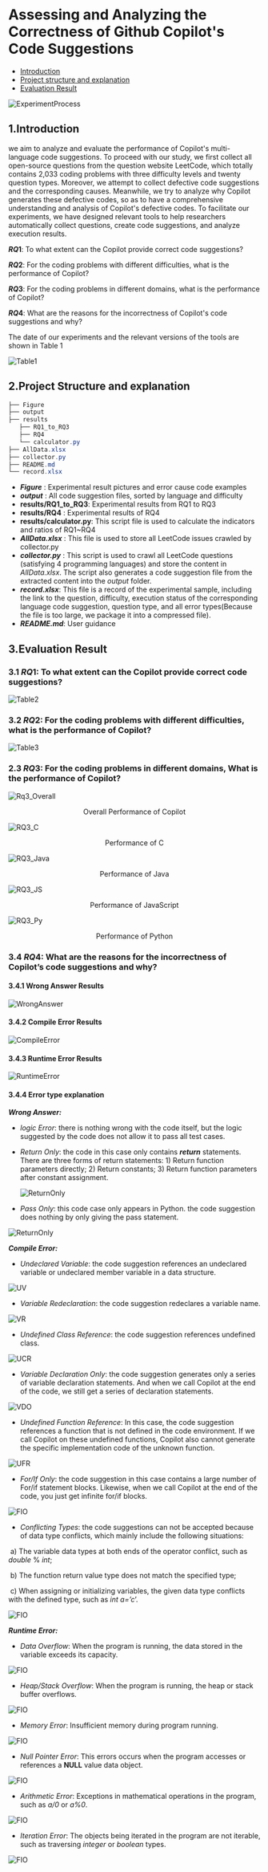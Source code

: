 # Assessing and Analyzing the Correctness of Github Copilot's Code Suggestions

- [Introduction](#1.Introduction ) 
- [Project structure and explanation](#2.Project-Structure-and-explanation)
- [Evaluation Result](#3.Evaluation-Result)

![ExperimentProcess](./Figure/ExperimentProcess.png)



## 1.Introduction

  we aim to analyze and evaluate the performance of Copilot's multi-language code suggestions. To proceed with our study, we first collect all open-source questions from the question website LeetCode, which totally contains 2,033 coding problems with three difficulty levels and twenty question types. Moreover, we attempt to collect defective code suggestions and the corresponding causes. Meanwhile, we try to analyze why Copilot generates these defective codes, so as to have a comprehensive understanding and analysis of Copilot's defective codes. To facilitate our experiments, we have designed relevant tools to help researchers automatically collect questions, create code suggestions, and analyze execution results. 

***RQ*1**:  To what extent can the Copilot provide correct code suggestions?

***RQ*2**:  For the coding problems with different difficulties, what is the performance of Copilot? 

***RQ*3**:   For the coding problems in different domains, what is the performance of Copilot?

***RQ*4**:  What are the reasons for the incorrectness of Copilot's code suggestions and why?

The date of our experiments and the relevant versions of the tools are shown in Table 1

![Table1](./Figure/Table1_Version.png)



## 2.Project Structure and explanation

```powershell
├── Figure                     
├── output                             
├── results
   ├── RQ1_to_RQ3
   ├── RQ4
   └── calculator.py
├── AllData.xlsx
├── collector.py      
├── README.md         
└── record.xlsx       
```

- ***Figure***  : Experimental result pictures and error cause code examples
- ***output*** : All code suggestion files, sorted by language and difficulty
- **results/RQ1_to_RQ3**:   Experimental results from RQ1 to RQ3
- **results/RQ4** :    Experimental results of RQ4
- **results/calculator.py**:   This script file is used to calculate the indicators and ratios of RQ1~RQ4
- ***AllData.xlsx*** :   This file is used to store all LeetCode issues crawled by collector.py
- ***collector.py*** :   This script is used to crawl all LeetCode questions (satisfying 4 programming languages) and store the content in *AllData.xlsx*. The script also generates a code suggestion file from the extracted content into the *output* folder.
- ***record.xlsx***:     This file is a record of the experimental sample, including the link to the question, difficulty, execution status of the corresponding language code suggestion, question type, and all error types(Because the file is too large, we package it into a compressed file).
- ***README.md***:   User guidance

## 3.Evaluation Result

### 3.1 ***RQ*1**:  To what extent can the Copilot provide correct code suggestions?

![Table2](./Figure/Table2_Overall.png)

### 3.2 ***RQ*2**:  For the coding problems with different difficulties, what is the performance of Copilot?

![Table3](./Figure/Table3_Difficulty.png)

### 2.3 ***RQ*3**: For the coding problems in different domains, What is the performance of Copilot?

![Rq3_Overall](./Figure/rq3_Copilot.png)

<center>Overall Performance of Copilot</center>



![RQ3_C](./Figure/rq3_c.png)

<center>Performance of C</center>



![RQ3_Java](./Figure/rq3_java.png)

<center>Performance of Java</center>



![RQ3_JS](./Figure/rq3_js.png)

<center>Performance of JavaScript</center>



![RQ3_Py](./Figure/rq3_python.png)

<center>Performance of Python</center>

### 3.4 ***RQ*4**:  What are the reasons for the incorrectness of Copilot’s code suggestions and why?

#### 3.4.1 Wrong Answer Results

![WrongAnswer](./Figure/Table4_WrongAnswer.png)



#### 3.4.2 Compile Error Results

![CompileError](./Figure/Table5_CompileError.png)



#### 3.4.3 Runtime Error Results

![RuntimeError](./Figure/Table6_RuntimeError.png)

#### 3.4.4 Error type explanation

***Wrong Answer:***

- *logic Error*:  there is nothing wrong with the code itself, but the logic suggested by the code does not allow it to pass all test cases.

- *Return Only*:  the code in this case only contains ***return*** statements. There are three forms of return statements: 1) Return function parameters directly; 2) Return constants; 3) Return function parameters after constant assignment.

  ![ReturnOnly](./Figure/ErrorSample/ReturnOnly.png)

- *Pass Only*:  this code case only appears in Python. the code suggestion does nothing by only giving  the pass statement.

![ReturnOnly](./Figure/ErrorSample/PassOnly.png)





***Compile Error:***

- *Undeclared Variable*: the code suggestion references an undeclared variable or undeclared member variable in a data structure.

![UV](./Figure/ErrorSample/UndeclaredVariable.png)

- *Variable Redeclaration*: the code suggestion redeclares a variable name.

![VR](./Figure/ErrorSample/VariableRedeclaration.png)

- *Undefined Class Reference*: the code suggestion references undefined class.

![UCR](./Figure/ErrorSample/UndefinedClassReference.png)

- *Variable Declaration Only*: the code suggestion generates only a series of variable declaration statements. And when we call Copilot at the end of the code, we still get a series of declaration statements.

![VDO](./Figure/ErrorSample/VariableDeclarationOnly.png)

- *Undefined Function Reference*: In this case, the code suggestion references a function that is not defined in the code environment. If we call Copilot on these undefined functions, Copilot also cannot generate the specific implementation code of the unknown function.

![UFR](./Figure/ErrorSample/UndefinedFunctionReference.png)

- *For/If Only*: the code suggestion in this case contains a large number of For/if statement blocks. Likewise, when we call Copilot at the end of the code, you just get infinite for/if blocks.

![FIO](./Figure/ErrorSample/ForIfOnly.png)

- *Conflicting Types*: the code suggestions can not be accepted because of data type conflicts, which mainly include the following situations:

​       a) The variable data types at both ends of the operator conflict, such as *double* % *int*;

​       b) The function return value type does not match the specified type;

​       c) When assigning or initializing variables, the given data type conflicts with the defined type, such as *int a=’c*’.

![FIO](./Figure/ErrorSample/ConflictingTypes.png)



***Runtime Error:***

- *Data Overflow*: When the program is running, the data stored in the variable exceeds its capacity.

![FIO](./Figure/ErrorSample/DataOverflow.png)

- *Heap/Stack Overflow*: When the program is running, the heap or stack buffer overflows.

![FIO](./Figure/ErrorSample/HeapStackOverflow.png)

- *Memory Error*: Insufficient memory during program running.

![FIO](./Figure/ErrorSample/MemoryError.png)

- *Null Pointer Error*: This errors occurs when the program accesses or references a **NULL** value data object.

![FIO](./Figure/ErrorSample/NUllPointerError.png)

- *Arithmetic Error*: Exceptions in mathematical operations in the program, such as *a/0* or *a%0*.

![FIO](./Figure/ErrorSample/ArithmeticError.png)

- *Iteration Error*: The objects being iterated in the program are not iterable, such as traversing *integer* or *boolean* types.

![FIO](./Figure/ErrorSample/IterationError.png)
